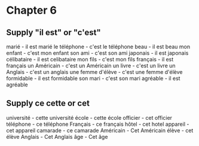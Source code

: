 # Chapter 6

## Supply "il est" or "c'est" 

marié - il est marié
le téléphone - c'est le téléphone
beau - il est beau
mon enfant - c'est mon enfant
son ami - c'est son ami
japonais - il est japonais
célibataire - il est celibataire
mon fils - c'est mon fils
français - il est français
un Américain - c'est un Américain
un livre - c'est un livre
un Anglais - c'est un anglais
une femme d'élève - c'est une femme d'élève
formidable - il est formidable
son mari - c'est son mari
agréable - il est agréable

## Supply ce cette or cet

université - cette université
école - cette école
officier - cet officier
téléphone - ce téléphone
Français - ce français
hôtel - cet hotel
appareil - cet appareil
camarade - ce camarade
Américain - Cet Américain
élève - cet élève
Anglais - Cet Anglais
âge - Cet âge


